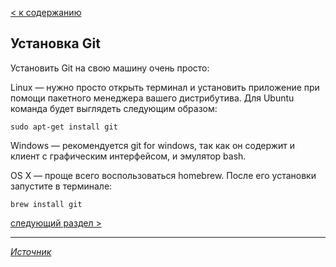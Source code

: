 [< к содержанию](./readme.md)

## Установка Git

Установить Git на свою машину очень просто:

Linux — нужно просто открыть терминал и установить приложение при помощи пакетного менеджера вашего дистрибутива. Для Ubuntu команда будет выглядеть следующим образом:

`sudo apt-get install git`

Windows — рекомендуется git for windows, так как он содержит и клиент с графическим интерфейсом, и эмулятор bash.

OS X — проще всего воспользоваться homebrew. После его установки запустите в терминале:

`brew install git`

[cледующий раздел >](customisation.md)
___
[_Источник_](https://proglib.io/p/git-for-half-an-hour/)

